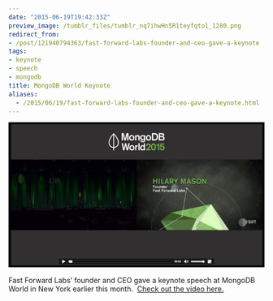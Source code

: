 ```yaml
---
date: "2015-06-19T19:42:33Z"
preview_image: /tumblr_files/tumblr_nq7ihwHn5R1teyfqto1_1280.png
redirect_from:
- /post/121940794363/fast-forward-labs-founder-and-ceo-gave-a-keynote
tags:
- keynote
- speech
- mongodb
title: MongoDB World Keynote
aliases:
  - /2015/06/19/fast-forward-labs-founder-and-ceo-gave-a-keynote.html
---
```


<img src="/tumblr_files/tumblr_nq7ihwHn5R1teyfqto1_1280.png"/>

Fast Forward Labs’ founder and CEO gave a keynote speech at MongoDB World in New York earlier this month.  <a href="https://www.mongodb.com/world2015">Check out the video here.</a>
